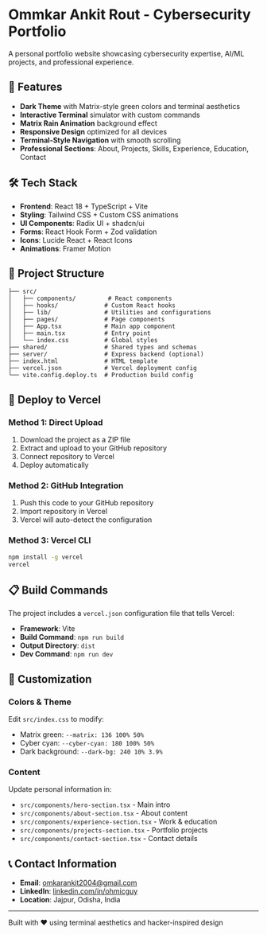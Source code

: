 # Ommkar Ankit Rout - Cybersecurity Portfolio

A personal portfolio website showcasing cybersecurity expertise, AI/ML projects, and professional experience.

## 🚀 Features

- **Dark Theme** with Matrix-style green colors and terminal aesthetics
- **Interactive Terminal** simulator with custom commands
- **Matrix Rain Animation** background effect
- **Responsive Design** optimized for all devices
- **Terminal-Style Navigation** with smooth scrolling
- **Professional Sections**: About, Projects, Skills, Experience, Education, Contact

## 🛠️ Tech Stack

- **Frontend**: React 18 + TypeScript + Vite
- **Styling**: Tailwind CSS + Custom CSS animations
- **UI Components**: Radix UI + shadcn/ui
- **Forms**: React Hook Form + Zod validation
- **Icons**: Lucide React + React Icons
- **Animations**: Framer Motion

## 📁 Project Structure

```
├── src/
│   ├── components/         # React components
│   ├── hooks/             # Custom React hooks
│   ├── lib/               # Utilities and configurations
│   ├── pages/             # Page components
│   ├── App.tsx            # Main app component
│   ├── main.tsx           # Entry point
│   └── index.css          # Global styles
├── shared/                # Shared types and schemas
├── server/                # Express backend (optional)
├── index.html             # HTML template
├── vercel.json            # Vercel deployment config
└── vite.config.deploy.ts  # Production build config
```

## 🚀 Deploy to Vercel

### Method 1: Direct Upload
1. Download the project as a ZIP file
2. Extract and upload to your GitHub repository
3. Connect repository to Vercel
4. Deploy automatically

### Method 2: GitHub Integration
1. Push this code to your GitHub repository
2. Import repository in Vercel
3. Vercel will auto-detect the configuration

### Method 3: Vercel CLI
```bash
npm install -g vercel
vercel
```

## 📋 Build Commands

The project includes a `vercel.json` configuration file that tells Vercel:
- **Framework**: Vite
- **Build Command**: `npm run build`
- **Output Directory**: `dist`
- **Dev Command**: `npm run dev`

## 🎨 Customization

### Colors & Theme
Edit `src/index.css` to modify:
- Matrix green: `--matrix: 136 100% 50%`
- Cyber cyan: `--cyber-cyan: 180 100% 50%`
- Dark background: `--dark-bg: 240 10% 3.9%`

### Content
Update personal information in:
- `src/components/hero-section.tsx` - Main intro
- `src/components/about-section.tsx` - About content
- `src/components/experience-section.tsx` - Work & education
- `src/components/projects-section.tsx` - Portfolio projects
- `src/components/contact-section.tsx` - Contact details

## 📞 Contact Information

- **Email**: omkarankit2004@gmail.com
- **LinkedIn**: [linkedin.com/in/ohmicguy](https://www.linkedin.com/in/ohmicguy)
- **Location**: Jajpur, Odisha, India

---

Built with ❤️ using terminal aesthetics and hacker-inspired design
